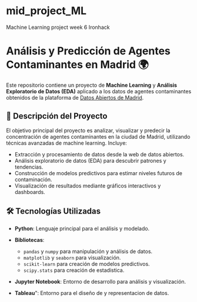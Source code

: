 # mid_project_ML

 Machine Learning project week 6 Ironhack

# Análisis y Predicción de Agentes Contaminantes en Madrid 🌍

Este repositorio contiene un proyecto de **Machine Learning** y **Análisis Exploratorio de Datos (EDA)** aplicado a los datos de agentes contaminantes obtenidos de la plataforma de [Datos Abiertos de Madrid](https://datos.madrid.es/).

## 📝 Descripción del Proyecto

El objetivo principal del proyecto es analizar, visualizar y predecir la concentración de agentes contaminantes en la ciudad de Madrid, utilizando técnicas avanzadas de machine learning. Incluye:

- Extracción y procesamiento de datos desde la web de datos abiertos.
- Análisis exploratorio de datos (EDA) para descubrir patrones y tendencias.
- Construcción de modelos predictivos para estimar niveles futuros de contaminación.
- Visualización de resultados mediante gráficos interactivos y dashboards.

## 🛠️ Tecnologías Utilizadas

- **Python**: Lenguaje principal para el análisis y modelado.
- **Bibliotecas**:
  - `pandas` y `numpy` para manipulación y análisis de datos.
  - `matplotlib` y `seaborn` para visualización.
  - `scikit-learn` para creación de modelos predictivos.
  - `scipy.stats` para creación de estadistica.

- **Jupyter Notebook**: Entorno de desarrollo para análisis y visualización.
- **Tableau**": Entorno para el diseño de y representacion de datos.

